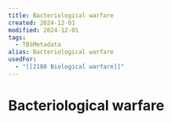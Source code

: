 ```yaml
---
title: Bacteriological warfare
created: 2024-12-01
modified: 2024-12-01
tags:
  - TBSMetadata
alias: Bacteriological warfare
usedFor:
  - "[[2180 Biological warfare]]"
---
```

# Bacteriological warfare
